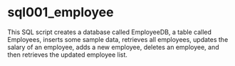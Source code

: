 # sql001_employee
This SQL script creates a database called EmployeeDB, a table called Employees, inserts some sample data, retrieves all employees, updates the salary of an employee, adds a new employee, deletes an employee, and then retrieves the updated employee list.
